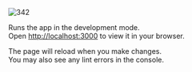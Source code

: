 ![342](https://user-images.githubusercontent.com/31257148/149610868-c63676e6-da64-49df-b8ee-cc21080e2487.PNG)


Runs the app in the development mode.\
Open [http://localhost:3000](http://localhost:3000) to view it in your browser.

The page will reload when you make changes.\
You may also see any lint errors in the console.


